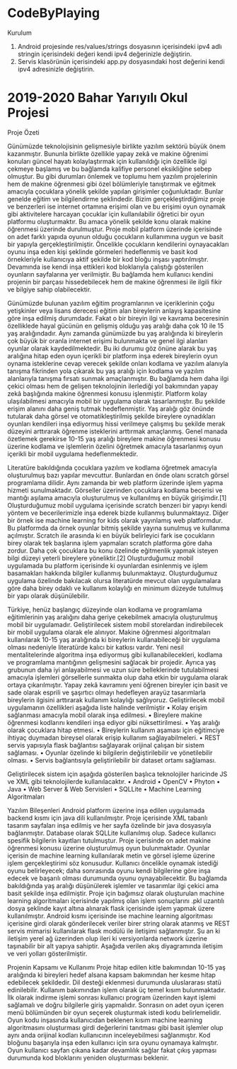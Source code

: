 # CodeByPlaying
Kurulum
1. Android projesinde res/values/strings dosyasının içerisindeki ipv4 adlı stringin içerisindeki değeri kendi ipv4 değerinizle değiştirin.
2. Servis klasörünün içerisindeki app.py dosyasındaki host değerini kendi ipv4 adresinizle değiştirin.

# 2019-2020 Bahar Yarıyılı Okul Projesi
Proje Özeti

Günümüzde teknolojisinin gelişmesiyle birlikte yazılım sektörü büyük önem kazanmıştır. Bununla birlikte özellikle yapay zekâ ve makine öğrenimi konuları güncel hayatı kolaylaştırmak için kullanıldığı için özellikle ilgi çekmeye başlamış ve bu bağlamda kalifiye personel eksikliğine sebep olmuştur. Bu gibi durumları önlemek ve toplumu hem yazılım projelerinin hem de makine öğrenmesi gibi özel bölümleriyle tanıştırmak ve eğitmek amacıyla çocuklara yönelik şekilde yapılan girişimler çoğunluktadır. Bunlar genelde eğitim ve bilgilendirme şeklindedir. Bizim gerçekleştirdiğimiz proje ve benzerleri ise internet ortamına erişimi olan ve bu erişimi oyun oynamak gibi aktivitelere harcayan çocuklar için kullanılabilir öğretici bir oyun platformu oluşturmaktır. Bu amaca yönelik şekilde konu olarak makine öğrenmesi üzerinde durulmuştur. Proje mobil platform üzerinde içerisinde on adet farklı yapıda oyunun olduğu çocukların kullanımına uygun ve basit bir yapıyla gerçekleştirilmiştir. Öncelikle çocukların kendilerini oynayacakları oyunu inşa eden kişi şeklinde görmeleri hedeflenmiş ve basit kod örnekleriyle kullanıcıya aktif şekilde bir kod bloğu inşası yaptırılmıştır. Devamında ise kendi inşa ettikleri kod bloklarıyla çalıştığı gösterilen oyunların sayfalarına yer verilmiştir. Bu bağlamda hem kullanıcı kendini projenin bir parçası hissedebilecek hem de makine öğrenmesi ile ilgili fikir ve bilgiye sahip olabilecektir.


Günümüzde bulunan yazılım eğitim programlarının ve içeriklerinin çoğu yetişkinler veya lisans derecesi eğitim alan bireylerin anlayış kapasitesine göre inşa edilmiş durumdadır. Fakat o bir bireyin ilgi ve kavrama beceresinin özelliklede hayal gücünün en gelişmiş olduğu yaş aralığı daha çok 10 ile 15 yaş aralığındadır. Aynı zamanda günümüzde bu yaş aralığında ki bireylerin çok büyük bir oranla internet erişimi bulunmakta ve genel ilgi alanları oyunlar olarak kaydedilmektedir. Bu iki durumu göz önüne alarak bu yaş aralığına hitap eden oyun içerikli bir platform inşa ederek bireylerin oyun oynama isteklerine cevap verecek şekilde onları kodlama ve yazılım alanıyla tanışma fikrinden yola çıkarak bu yaş aralığı için kodlama ve yazılım alanlarıyla tanışma fırsatı sunmak amaçlanmıştır. Bu bağlamda hem daha ilgi çekici olması hem de gelişen teknolojinin ilerlediği yol bakımından yapay zekâ başlığında makine öğrenmesi konusu işlenmiştir. Platform kolay ulaşılabilmesi amacıyla mobil bir uygulama olarak tasarlanmıştır. Bu şekilde erişim alanını daha geniş tutmak hedeflenmiştir. Yaş aralığı göz önünde tutularak daha görsel ve otomatikleştirilmiş şekilde bireylere oynadıkları oyunları kendileri inşa ediyormuş hissi verilmeye çalışmış bu şekilde merak düzeyini arttırarak öğrenme isteklerini arttırmak amaçlanmış. Genel manada özetlemek gerekirse 10-15 yaş aralığı bireylere makine öğrenmesi konusu üzerine kodlama ve işlemlerin özelini öğretmek amacıyla tasarlanmış oyun içerikli bir mobil uygulama hedeflenmektedir.

Literatüre bakıldığında çocuklara yazılım ve kodlama öğretmek amacıyla oluşturulmuş bazı yapılar mevcuttur. Bunlardan en önde olanı scratch görsel programlama dilidir. Aynı zamanda bir web platform üzerinde işlem yapma hizmeti sunulmaktadır. Görseller üzerinden çocuklara kodlama becerisi ve mantığı aşılama amacıyla oluşturulmuş ve kullanılmış en büyük girişimdir.[1] Oluşturduğumuz mobil uygulama içerisinde scratch benzeri bir yapıyı kendi yöntem ve becerilerimizle inşa ederek bizde kullanmış bulunmaktayız. Diğer bir örnek ise machine learning for kids olarak yayınlamış web platformdur. Bu platformda da örnek oyunlar bitmiş şekilde yayına sunulmuş ve kullanıma açılmıştır. Scratch ile arasında ki en büyük belirleyici fark ise çocukların birey olarak tek başlarına işlem yapmaları scratch platforma göre daha zordur. Daha çok çocuklara bu konu özelinde eğitmenlik yapmak isteyen bilgi düzeyi yeterli bireylere yöneliktir.[2] Oluşturduğumuz mobil uygulamada bu platform içerisinde ki oyunlardan esinlenmiş ve işlem basamakları hakkında bilgiler kullanmış bulunmaktayız.  Oluşturduğumuz uygulama özelinde bakılacak olursa literatürde mevcut olan uygulamalara göre daha birey odaklı ve kullanım kolaylığı en minimum düzeyde tutulmuş bir yapı olarak düşünülebilir.

Türkiye, henüz başlangıç düzeyinde olan kodlama ve programlama eğitimlerinin yaş aralığını daha geriye çekebilmek amacıyla oluşturulmuş mobil bir uygulamadır. 
Geliştirilecek sistem mobil storelardan indirebilecek bir mobil uygulama olarak ele alınıyor. Makine öğrenmesi algoritmaları kullanılarak 10-15 yaş aralığında ki bireylerin kullanabileceği bir uygulama olması nedeniyle literatürde kalıcı bir katkısı vardır. Yeni nesil mentalitelerinde algoritma inşa ediyormuş gibi kullanabilecekleri, kodlama ve programlama mantığının gelişmesini sağlacak bir projedir. Ayrıca yaş grubunun daha iyi anlayabilmesi ve uzun süre belleklerinde tutulabilmesi amacıyla işlemleri görsellerle sunmakta olup daha etkin bir uygulama olarak ortaya çıkarılmıştır. Yapay zekâ kavramını yeni öğrenen bireyler için basit ve sade olarak esprili ve şaşırtıcı olmayı hedefleyen arayüz tasarımlarla bireylerin ilgisini arttırarak kullanım kolaylığı sağlıyoruz.
Geliştirilecek mobil uygulamanın özellikleri aşağıda liste halinde verilmiştir
•	Kolay erişim sağlanması amacıyla mobil olarak inşa edilmesi.
•	Bireylere makine öğrenmesi kodlarını kendileri inşa ediyor gibi nüksettirilmesi.
•	Yaş aralığı olarak çocuklara hitap etmesi.
•	Bireylerin kullanım aşaması için eğitimciye ihtiyaç duymadan bireysel olarak erişip kullanım sağlayabilmeleri.
•	REST servis yapısıyla flask bağlantısı sağlayarak orijinal çalışan bir sistem sağlaması.
•	Oyunlar özelinde ki bilgilerin değiştirilebilir ve yönetilebilir olması.
•	Servis bağlantısıyla geliştirilebilir bir dataset ortamı sağlaması.


Geliştirilecek sistem için aşağıda gösterilen başlıca teknolojiler haricinde JS ve XML gibi teknolojilerde kullanılacaktır.
•	Android
•	OpenCV
•	Phyton
•	Java
•	Web Server & Web Servisleri
•	SQLLite
•	Machine Learning Algoritmaları


Yazılım Bileşenleri
Android platform üzerine inşa edilen uygulamada backend kısmı için java dili kullanılmıştır. Proje içerisinde XML tabanlı tasarım sayfaları inşa edilmiş ve her sayfa özelinde bir java dosyasıyla bağlanmıştır. Database olarak SQLLite kullanılmış olup. Sadece kullanıcı spesifik bilgilerin kayıtları tutulmuştur. Proje içerisinde on adet makine öğrenmesi konusu üzerine oluşturulmuş oyun bulunmaktadır. Oyunlar içerisin de machine learning kullanılarak metin ve görsel işleme üzerine işlem gerçekleştirimi söz konusudur. Kullanıcı öncelikle oynamak istediği oyunu belirleyecek; daha sonrasında oyunu kendi bilgilerine göre inşa edecek ve başarılı olması durumunda oyunu oynayabilecektir. Bu bağlamda bakıldığında yaş aralığı düşünülerek işlemler ve tasarımlar ilgi çekici ama basit şekilde inşa edilmiştir. Proje için bağımsız olarak oluşturulan machine learning algoritmaları içerisinde yapılmış olan işlem sonuçlarını .pkl uzantılı dosya şeklinde kayıt altına alınarak flask içerisinde işlem yapmak üzere kullanılmıştır. Android kısmı içerisinde ise machine learning algoritması içerisine girdi olarak gönderilecek veriler birer string olarak atanmış ve REST servis mimarisi kullanılarak flask modülü ile iletişimi sağlanmıştır. Şu an ki iletişim yerel ağ üzerinden olup ileri ki versiyonlarda network üzerine taşınabilir bir alt yapıya sahiptir. Aşağıda verilen akış diyagramında iletişim ve veri yolları gösterilmiştir.

Projenin Kapsamı ve Kullanımı
Proje hitap edilen kitle bakımından 10-15 yaş aralığında ki bireyleri hedef alsana kapsam bakımından her kesme hitap edebilecek şekildedir. Dil desteği eklenmesi durumunda uluslararası statü edinilebilir. Kullanım bakımından işlem olarak üç temel kısım bulunmaktadır. İlk olarak indirme işlemi sonrası kullanıcı program üzerinden kayıt işlemi sağlamalı ve doğru bilgilerle giriş yapmalıdır. Sonrasın on adet oyun içeren menü bölümünden bir oyun seçerek oluşturmak istedi kodu belirlemelidir. Oyun kodu inşasında kullanıcıdan beklenen kısım machine learning algoritmasını oluşturması girdi değerlerini tanıtması gibi basit işlemler olup aynı anda orijinal kodları kullanıcının inceleyebilmesi sağlanmıştır. Kod bloğunu başarıyla inşa eden kullanıcı için sıra oyunu oynamaya kalmıştır. Oyun kullanıcı sayfan çıkana kadar devamlılık sağlar fakat çıkış yapması durumunda kod bloklarını yeniden oluşturması beklenir. 
